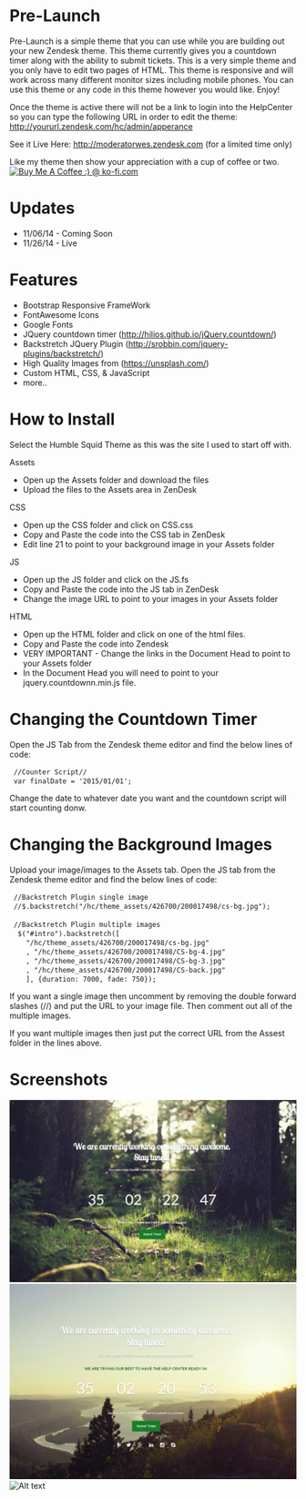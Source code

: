 Pre-Launch
=======================
Pre-Launch is a simple theme that you can use while you are building out your new Zendesk theme.  This theme currently gives you a countdown timer along with the ability to submit tickets.  This is a very simple theme and you only have to edit two pages of HTML.  This theme is responsive and will work across many different monitor sizes including mobile phones.  You can use this theme or any code in this theme however you would like.  Enjoy!

Once the theme is active there will not be a link to login into the HelpCenter so you can type the following URL in order to edit the theme:  http://yoururl.zendesk.com/hc/admin/apperance

See it Live Here:  http://moderatorwes.zendesk.com (for a limited time only)

Like my theme then show your appreciation with a cup of coffee or two.  
<a href='http://ko-fi.com?i=8d141fc13e992fb' target='_blank'><img style='border:0px' src='http://ko-fi.com/img/button-4.png' border='0' alt='Buy Me A Coffee :) @ ko-fi.com' /></a>

Updates
========
* 11/06/14 - Coming Soon
* 11/26/14 - Live


Features
=========
* Bootstrap Responsive FrameWork
* FontAwesome Icons
* Google Fonts
* JQuery countdown timer (http://hilios.github.io/jQuery.countdown/)
* Backstretch JQuery Plugin (http://srobbin.com/jquery-plugins/backstretch/)
* High Quality Images from (https://unsplash.com/)
* Custom HTML, CSS, & JavaScript
* more..

How to Install
==============

Select the Humble Squid Theme as this was the site I used to start off with.  

Assets
* Open up the Assets folder and download the files
* Upload the files to the Assets area in ZenDesk

CSS
* Open up the CSS folder and click on CSS.css
* Copy and Paste the code into the CSS tab in ZenDesk
* Edit line 21 to point to your background image in your Assets folder

JS
* Open up the JS folder and click on the JS.fs
* Copy and Paste the code into the JS tab in ZenDesk
* Change the image URL to point to your images in your Assets folder

HTML
* Open up the HTML folder and click on one of the html files.
* Copy and Paste the code into Zendesk
* VERY IMPORTANT - Change the links in the Document Head to point to your Assets folder
* In the Document Head you will need to point to your jquery.countdownn.min.js file.


Changing the Countdown Timer
=============================
Open the JS Tab from the Zendesk theme editor and find the below lines of code:

```
 //Counter Script//
 var finalDate = '2015/01/01';
 ```

Change the date to whatever date you want and the countdown script will start counting donw.


Changing the Background Images
===============================
Upload your image/images to the Assets tab.
Open the JS tab from the Zendesk theme editor and find the below lines of code:

```
 //Backstretch Plugin single image 
 //$.backstretch("/hc/theme_assets/426700/200017498/cs-bg.jpg");

 //Backstretch Plugin multiple images
  $("#intro").backstretch([
    "/hc/theme_assets/426700/200017498/cs-bg.jpg"
    , "/hc/theme_assets/426700/200017498/CS-bg-4.jpg"
    , "/hc/theme_assets/426700/200017498/CS-bg-3.jpg"
    , "/hc/theme_assets/426700/200017498/CS-back.jpg"
    ], {duration: 7000, fade: 750}); 
```
  
  If you want a single image then uncomment by removing the double forward slashes (//) and put the URL to your image file.  Then comment out all of the multiple images.
  
  If you want multiple images then just put the correct URL from the Assest folder in the lines above.

Screenshots
===========
![Alt text](/Screenshots/HC-PreLaunch1.png?raw=true "Home Page")
![Alt text](/Screenshots/HC-PreLaunch2.png?raw=true "Community Page")
![Alt text](/Screenshots/HC-PreLaunch3.png?raw=true "Contributions")



